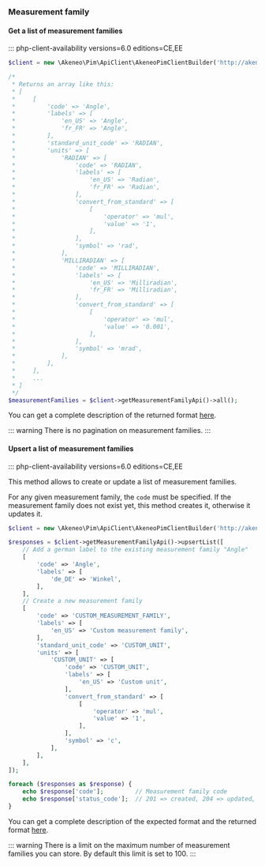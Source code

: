 ### Measurement family

#### Get a list of measurement families
::: php-client-availability versions=6.0 editions=CE,EE

```php
$client = new \Akeneo\Pim\ApiClient\AkeneoPimClientBuilder('http://akeneo.com/')->buildAuthenticatedByPassword('client_id', 'secret', 'admin', 'admin');

/*
 * Returns an array like this:
 * [
 *     [
 *         'code' => 'Angle',
 *         'labels' => [
 *             'en_US' => 'Angle',
 *             'fr_FR' => 'Angle',
 *         ],
 *         'standard_unit_code' => 'RADIAN',
 *         'units' => [
 *             'RADIAN' => [
 *                 'code' => 'RADIAN',
 *                 'labels' => [
 *                     'en_US' => 'Radian',
 *                     'fr_FR' => 'Radian',
 *                 ],
 *                 'convert_from_standard' => [
 *                     [
 *                         'operator' => 'mul',
 *                         'value' => '1',
 *                     ],
 *                 ],
 *                 'symbol' => 'rad',
 *             ],
 *             'MILLIRADIAN' => [
 *                 'code' => 'MILLIRADIAN',
 *                 'labels' => [
 *                     'en_US' => 'Milliradian',
 *                     'fr_FR' => 'Milliradian',
 *                 ],
 *                 'convert_from_standard' => [
 *                     [
 *                         'operator' => 'mul',
 *                         'value' => '0.001',
 *                     ],
 *                 ],
 *                 'symbol' => 'mrad',
 *             ],
 *         ],
 *     ],
 *     ...
 * ]
 */
$measurementFamilies = $client->getMeasurementFamilyApi()->all();
```

You can get a complete description of the returned format [here](/api-reference.html#measurement_families_get_list).

::: warning
There is no pagination on measurement families.
:::

#### Upsert a list of measurement families 
::: php-client-availability versions=6.0 editions=CE,EE

This method allows to create or update a list of measurement families.

For any given measurement family, the `code` must be specified.
If the measurement family does not exist yet, this method creates it, otherwise it updates it.

```php
$client = new \Akeneo\Pim\ApiClient\AkeneoPimClientBuilder('http://akeneo.com/')->buildAuthenticatedByPassword('client_id', 'secret', 'admin', 'admin');

$responses = $client->getMeasurementFamilyApi()->upsertList([
    // Add a german label to the existing measurement family "Angle"
    [
        'code' => 'Angle',
        'labels' => [
            'de_DE' => 'Winkel',
        ],
    ],
    // Create a new measurement family
    [
        'code' => 'CUSTOM_MEASUREMENT_FAMILY',
        'labels' => [
            'en_US' => 'Custom measurement family',
        ],
        'standard_unit_code' => 'CUSTOM_UNIT',
        'units' => [
            'CUSTOM_UNIT' => [
                'code' => 'CUSTOM_UNIT',
                'labels' => [
                    'en_US' => 'Custom unit',
                ],
                'convert_from_standard' => [
                    [
                        'operator' => 'mul',
                        'value' => '1',
                    ],
                ],
                'symbol' => 'c',
            ],
        ],
    ],
]);

foreach ($responses as $response) {
    echo $response['code'];         // Measurement family code
    echo $response['status_code'];  // 201 => created, 204 => updated, 422 => invalid
}
```

You can get a complete description of the expected format and the returned format [here](/api-reference.html#patch_measurement_families).

::: warning
There is a limit on the maximum number of measurement families you can store. By default this limit is set to 100.
:::
